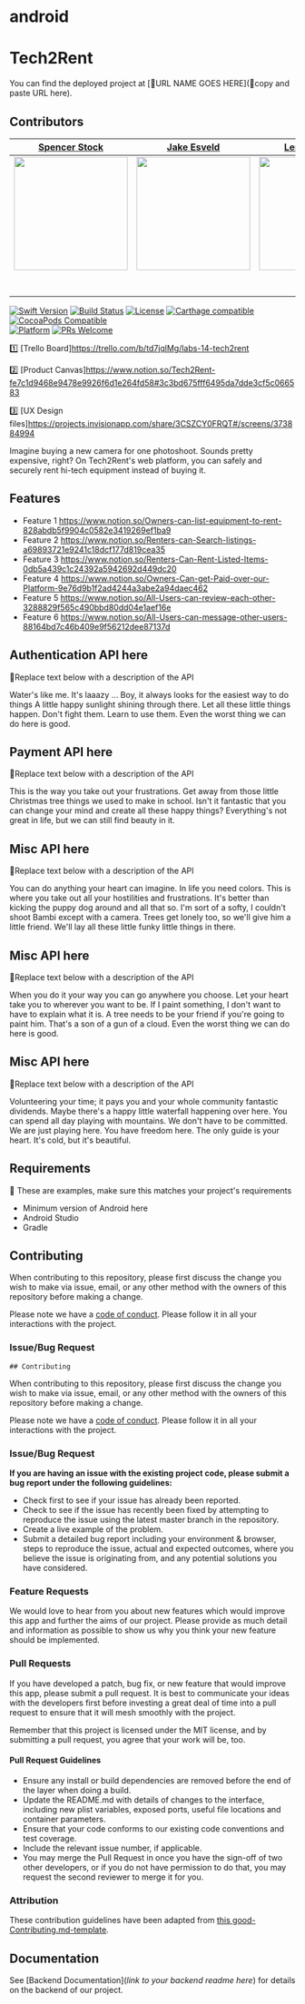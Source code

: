 # android

#  Tech2Rent

 You can find the deployed project at [🚫URL NAME GOES HERE](🚫copy and paste URL here).

##  Contributors


| [Spencer Stock](https://github.com/spencerstock) | [Jake Esveld](https://github.com/JakeEsveldDevelopment) | [Lennox Prince](https://github.com/Jrprince13) |
| ------------------------------------ | --------------------------------- | ----------------------------------- |
| [<img src="https://avatars2.githubusercontent.com/u/46308524?s=400&v=4" width = "200" />](https://github.com/) | [<img src="https://avatars1.githubusercontent.com/u/44327370?s=400&v=4" width = "200" />](https://github.com/) | [<img src="https://avatars1.githubusercontent.com/u/51140053?s=400&v=4" width = "200" />](https://github.com/) |
|                 [<img src="https://github.com/favicon.ico" width="15"> ](https://github.com/spencerstock)                 |                  [<img src="https://github.com/favicon.ico" width="15"> ](https://github.com/JakeEsveldDevelopment)                 |                 [<img src="https://github.com/favicon.ico" width="15"> ](https://github.com/Jrprince13)                 |
| [ <img src="https://static.licdn.com/sc/h/al2o9zrvru7aqj8e1x2rzsrca" width="15"> ](https://www.linkedin.com/) | [ <img src="https://static.licdn.com/sc/h/al2o9zrvru7aqj8e1x2rzsrca" width="15"> ](https://www.linkedin.com/in/jake-esveld-9b0506158/) | [ <img src="https://static.licdn.com/sc/h/al2o9zrvru7aqj8e1x2rzsrca" width="15"> ](https://www.linkedin.com/in/lennox-prince-jr-3241a43a/) |



[![Swift Version][swift-image]][swift-url]
[![Build Status][travis-image]][travis-url]
[![License][license-image]][license-url]
[![Carthage compatible](https://img.shields.io/badge/Carthage-compatible-4BC51D.svg?style=flat)](https://github.com/Carthage/Carthage)
[![CocoaPods Compatible](https://img.shields.io/cocoapods/v/EZSwiftExtensions.svg)](https://img.shields.io/cocoapods/v/LFAlertController.svg)  
[![Platform](https://img.shields.io/cocoapods/p/LFAlertController.svg?style=flat)](http://cocoapods.org/pods/LFAlertController)
[![PRs Welcome](https://img.shields.io/badge/PRs-welcome-brightgreen.svg?style=flat-square)](http://makeapullrequest.com)




1️⃣ [Trello Board]https://trello.com/b/td7jqlMg/labs-14-tech2rent

2️⃣ [Product Canvas]https://www.notion.so/Tech2Rent-fe7c1d9468e9478e9926f6d1e264fd58#3c3bd675fff6495da7dde3cf5c066583

3️⃣ [UX Design files]https://projects.invisionapp.com/share/3CSZCY0FRQT#/screens/373884994


Imagine buying a new camera for one photoshoot. Sounds pretty expensive, right? On Tech2Rent's web platform, you can safely and securely rent hi-tech equipment instead of buying it.

##  Features

-    Feature 1
https://www.notion.so/Owners-can-list-equipment-to-rent-828abdb5f9904c0582e3419269ef1ba9
-    Feature 2
https://www.notion.so/Renters-can-Search-listings-a69893721e9241c18dcf177d819cea35
-    Feature 3
https://www.notion.so/Renters-Can-Rent-Listed-Items-0db5a439c1c24392a5942692d449dc20
-    Feature 4
https://www.notion.so/Owners-Can-get-Paid-over-our-Platform-9e76d9b1f2ad4244a3abe2a94daec462
-    Feature 5
https://www.notion.so/All-Users-can-review-each-other-3288829f565c490bbd80dd04e1aef16e
-    Feature 6
https://www.notion.so/All-Users-can-message-other-users-88164bd7c46b409e9f56212dee87137d

## Authentication API here

🚫Replace text below with a description of the API

Water's like me. It's laaazy ... Boy, it always looks for the easiest way to do things A little happy sunlight shining through there. Let all these little things happen. Don't fight them. Learn to use them. Even the worst thing we can do here is good.

## Payment API here

🚫Replace text below with a description of the API

This is the way you take out your frustrations. Get away from those little Christmas tree things we used to make in school. Isn't it fantastic that you can change your mind and create all these happy things? Everything's not great in life, but we can still find beauty in it.

## Misc API here

🚫Replace text below with a description of the API

You can do anything your heart can imagine. In life you need colors. This is where you take out all your hostilities and frustrations. It's better than kicking the puppy dog around and all that so. I'm sort of a softy, I couldn't shoot Bambi except with a camera. Trees get lonely too, so we'll give him a little friend. We'll lay all these little funky little things in there.

## Misc API here

🚫Replace text below with a description of the API

When you do it your way you can go anywhere you choose. Let your heart take you to wherever you want to be. If I paint something, I don't want to have to explain what it is. A tree needs to be your friend if you're going to paint him. That's a son of a gun of a cloud. Even the worst thing we can do here is good.

## Misc API here

🚫Replace text below with a description of the API

Volunteering your time; it pays you and your whole community fantastic dividends. Maybe there's a happy little waterfall happening over here. You can spend all day playing with mountains. We don't have to be committed. We are just playing here. You have freedom here. The only guide is your heart. It's cold, but it's beautiful.

## Requirements

🚫 These are examples, make sure this matches your project's requirements

-   Minimum version of Android here
-   Android Studio
-   Gradle

## Contributing

When contributing to this repository, please first discuss the change you wish to make via issue, email, or any other method with the owners of this repository before making a change.

Please note we have a [code of conduct](./CODE_OF_CONDUCT.md). Please follow it in all your interactions with the project.

### Issue/Bug Request

    ## Contributing

When contributing to this repository, please first discuss the change you wish to make via issue, email, or any other method with the owners of this repository before making a change.

Please note we have a [code of conduct](./CODE_OF_CONDUCT.md). Please follow it in all your interactions with the project.

### Issue/Bug Request

 **If you are having an issue with the existing project code, please submit a bug report under the following guidelines:**
 - Check first to see if your issue has already been reported.
 - Check to see if the issue has recently been fixed by attempting to reproduce the issue using the latest master branch in the repository.
 - Create a live example of the problem.
 - Submit a detailed bug report including your environment & browser, steps to reproduce the issue, actual and expected outcomes,  where you believe the issue is originating from, and any potential solutions you have considered.

### Feature Requests

We would love to hear from you about new features which would improve this app and further the aims of our project. Please provide as much detail and information as possible to show us why you think your new feature should be implemented.

### Pull Requests

If you have developed a patch, bug fix, or new feature that would improve this app, please submit a pull request. It is best to communicate your ideas with the developers first before investing a great deal of time into a pull request to ensure that it will mesh smoothly with the project.

Remember that this project is licensed under the MIT license, and by submitting a pull request, you agree that your work will be, too.

#### Pull Request Guidelines

- Ensure any install or build dependencies are removed before the end of the layer when doing a build.
- Update the README.md with details of changes to the interface, including new plist variables, exposed ports, useful file locations and container parameters.
- Ensure that your code conforms to our existing code conventions and test coverage.
- Include the relevant issue number, if applicable.
- You may merge the Pull Request in once you have the sign-off of two other developers, or if you do not have permission to do that, you may request the second reviewer to merge it for you.

### Attribution

These contribution guidelines have been adapted from [this good-Contributing.md-template](https://gist.github.com/PurpleBooth/b24679402957c63ec426).

## Documentation

See [Backend Documentation](_link to your backend readme here_) for details on the backend of our project.


[swift-image]: https://img.shields.io/badge/swift-3.0-orange.svg
[swift-url]: https://swift.org/
[license-image]: https://img.shields.io/badge/License-MIT-blue.svg
[license-url]: LICENSE
[travis-image]: https://img.shields.io/travis/dbader/node-datadog-metrics/master.svg?style=flat-square
[travis-url]: https://travis-ci.org/dbader/node-datadog-metrics
[codebeat-image]: https://codebeat.co/badges/c19b47ea-2f9d-45df-8458-b2d952fe9dad
[codebeat-url]: https://codebeat.co/projects/github-com-vsouza-awesomeios-com
